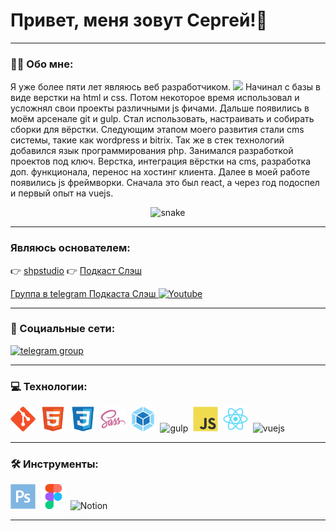 # Привет, меня зовут Сергей!👋

---

### :man_technologist: Обо мне:

Я уже более пяти лет являюсь веб разработчиком. <img src="https://media.giphy.com/media/WUlplcMpOCEmTGBtBW/giphy.gif" width="30px">
Начинал с базы в виде верстки на html и css. Потом некоторое время использовал и усложнял свои проекты различными js фичами.
Дальше появились в моём арсенале git и gulp. Стал использовать, настраивать и собирать сборки для вёрстки.
Следующим этапом моего развития стали cms системы, такие как wordpress и bitrix. Так же в стек технологий добавился язык программирования php.
Занимался разработкой проектов под ключ. Верстка, интеграция вёрстки на cms, разработка доп. функционала, перенос на хостинг клиента. 
Далее в моей работе появились js фреймворки. Сначала это был react, а через год подоспел и первый опыт на vuejs.

<p align="center">
 <img width="600" src="assets/github-snake.svg" alt="snake"/>
</p>

---

### Являюсь основателем:

:point_right:  <a href="https://shpstudio.ru/" target="_blank">shpstudio</a>
:point_right:  <a href="https://slaaash.ru/" target="_blank">Подкаст Слэш</a>

<a href="https://t.me/magslaaash" target="_blank">
Группа в telegram Подкаста Слэш
</a>

<a href="https://www.youtube.com/@slaaash_podcast" target="_blank">
<img src="https://cdn-icons-png.flaticon.com/512/3670/3670147.png" width="40" height="40" alt="Youtube"/>
</a>

---

### 🤝 Социальные сети:

<a href="https://t.me/Serzh_shpalyutin" target="_blank">
<img src="https://cdn-icons-png.flaticon.com/512/2111/2111646.png" width="40" height="40" alt="telegram group" />
</a>

---

### 💻 Технологии:

<div>
  <img src="https://github.com/devicons/devicon/blob/master/icons/git/git-original.svg" title="git" alt="git" width="40" height="40"/>&nbsp
  <img src="https://github.com/devicons/devicon/blob/master/icons/html5/html5-original.svg" title="html5" alt="html5" width="40" height="40"/>&nbsp
  <img src="https://github.com/devicons/devicon/blob/master/icons/css3/css3-original.svg" title="css" alt="css" width="40" height="40"/>&nbsp
  <img src="https://github.com/devicons/devicon/blob/master/icons/sass/sass-original.svg" title="sass/scss" alt="sass/scss" width="40" height="40"/>&nbsp;
  <img src="https://github.com/devicons/devicon/blob/master/icons/webpack/webpack-original.svg" title="webpack" alt="webpack" width="40" height="40"/>&nbsp;
  <img src="https://github.com/devicons/devicon/blob/master/icons/gulp/gulp-original.svg" title="gulp" alt="gulp" width="40" height="40"/>&nbsp;
  <img src="https://github.com/devicons/devicon/blob/master/icons/javascript/javascript-original.svg" title="javascript" alt="javascript" width="40" height="40"/>&nbsp
  <img src="https://github.com/devicons/devicon/blob/master/icons/react/react-original.svg" title="reactjs" alt="reactjs" width="40" height="40"/>&nbsp
  <img src="https://github.com/devicons/devicon/blob/master/icons/vue/vue-original.svg" title="vuejs" alt="vuejs" width="40" height="40"/>&nbsp
</div>

---

### 🛠 Инструменты:

<div>
  <img src="https://github.com/devicons/devicon/blob/master/icons/photoshop/photoshop-plain.svg" title="photoshop" alt="photoshop" width="40" height="40"/>&nbsp;
  <img src="https://github.com/devicons/devicon/blob/master/icons/figma/figma-original.svg" title="figma" alt="figma" width="40" height="40"/>&nbsp;
  <img src="https://upload.wikimedia.org/wikipedia/commons/e/e9/Notion-logo.svg" title="Notion" alt="Notion" width="40" height="40"/>&nbsp;
</div>

---
